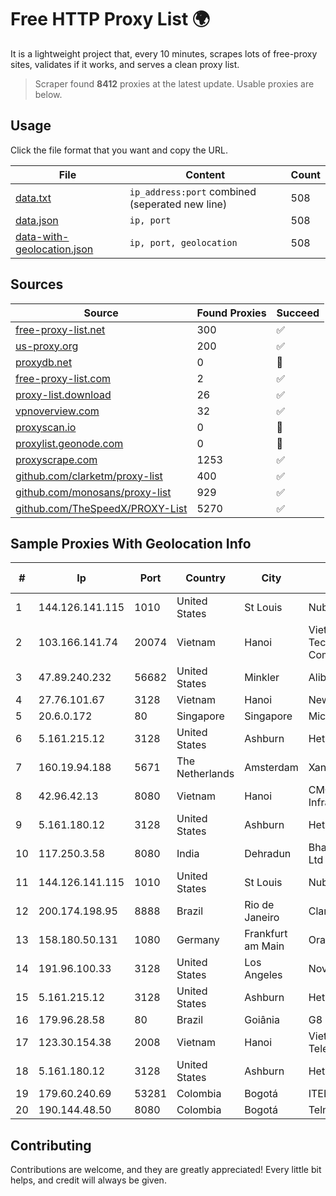 
# Free HTTP Proxy List 🌍

It is a lightweight project that, every 10 minutes, scrapes lots of free-proxy sites, validates if it works, and serves a clean proxy list.


> Scraper found **8412** proxies at the latest update. Usable proxies are below.

## Usage

Click the file format that you want and copy the URL.


|File|Content|Count|
|----|-------|-----|
|[data.txt](https://raw.githubusercontent.com/themiralay/Proxy-List-World/master/data.txt)|`ip_address:port` combined (seperated new line)|508|
|[data.json](https://raw.githubusercontent.com/themiralay/Proxy-List-World/master/data.json)|`ip, port`|508|
|[data-with-geolocation.json](https://raw.githubusercontent.com/themiralay/Proxy-List-World/master/data-with-geolocation.json)|`ip, port, geolocation`|508|

## Sources

|Source|Found Proxies|Succeed|
|------|-------------|-------|
|[free-proxy-list.net](https://free-proxy-list.net)|300|✅|
|[us-proxy.org](https://www.us-proxy.org)|200|✅|
|[proxydb.net](http://proxydb.net)|0|🚫|
|[free-proxy-list.com](https://free-proxy-list.com/?page=&port=&type%5B%5D=http&type%5B%5D=https&up_time=0&search=Search)|2|✅|
|[proxy-list.download](https://www.proxy-list.download/HTTP)|26|✅|
|[vpnoverview.com](https://vpnoverview.com/privacy/anonymous-browsing/free-proxy-servers)|32|✅|
|[proxyscan.io](https://www.proxyscan.io)|0|🚫|
|[proxylist.geonode.com](https://proxylist.geonode.com/api/proxy-list?limit=300&page=1&sort_by=lastChecked&sort_type=desc&protocols=http,https)|0|🚫|
|[proxyscrape.com](https://api.proxyscrape.com/v2/?request=displayproxies&protocol=http&timeout=10000&country=all&ssl=all&anonymity=all)|1253|✅|
|[github.com/clarketm/proxy-list](https://raw.githubusercontent.com/clarketm/proxy-list/master/proxy-list-raw.txt)|400|✅|
|[github.com/monosans/proxy-list](https://raw.githubusercontent.com/monosans/proxy-list/main/proxies/http.txt)|929|✅|
|[github.com/TheSpeedX/PROXY-List](https://raw.githubusercontent.com/TheSpeedX/PROXY-List/master/http.txt)|5270|✅|


## Sample Proxies With Geolocation Info

|#|Ip|Port|Country|City|Internet Service Provider|
|-|--|----|-------|----|-------------------------|
|1|144.126.141.115|1010|United States|St Louis|Nubes, LLC|
|2|103.166.141.74|20074|Vietnam|Hanoi|Viet NAM Cloud Technology Joint Stock Company|
|3|47.89.240.232|56682|United States|Minkler|Alibaba.com LLC|
|4|27.76.101.67|3128|Vietnam|Hanoi|Newass2011xDSLHCMC|
|5|20.6.0.172|80|Singapore|Singapore|Microsoft Corporation|
|6|5.161.215.12|3128|United States|Ashburn|Hetzner Online GmbH|
|7|160.19.94.188|5671|The Netherlands|Amsterdam|Xantho UAB|
|8|42.96.42.13|8080|Vietnam|Hanoi|CMC Telecom Infrastructure Company|
|9|5.161.180.12|3128|United States|Ashburn|Hetzner Online GmbH|
|10|117.250.3.58|8080|India|Dehradun|Bharat Sanchar Nigam Ltd|
|11|144.126.141.115|1010|United States|St Louis|Nubes, LLC|
|12|200.174.198.95|8888|Brazil|Rio de Janeiro|Claro S.A|
|13|158.180.50.131|1080|Germany|Frankfurt am Main|Oracle Corporation|
|14|191.96.100.33|3128|United States|Los Angeles|NovoServe B.V.|
|15|5.161.215.12|3128|United States|Ashburn|Hetzner Online GmbH|
|16|179.96.28.58|80|Brazil|Goiânia|G8 NETWORKS LTDA|
|17|123.30.154.38|2008|Vietnam|Hanoi|VietNam Post and Telecom Corporation|
|18|5.161.180.12|3128|United States|Ashburn|Hetzner Online GmbH|
|19|179.60.240.69|53281|Colombia|Bogotá|ITELKOM|
|20|190.144.48.50|8080|Colombia|Bogotá|Telmex Colombia S.A.|



## Contributing

Contributions are welcome, and they are greatly appreciated! Every
little bit helps, and credit will always be given.

